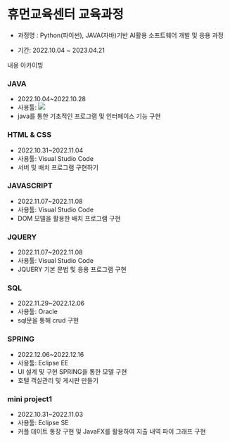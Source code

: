 # 휴먼교육센터 교육과정
- 과정명 : Python(파이썬), JAVA(자바)기반 AI활용 소프트웨어 개발 및 응용 과정
* 기간: 2022.10.04 ~ 2023.04.21

내용 아카이빙
### JAVA
* 2022.10.04~2022.10.28
* 사용툴: <img src="https://img.shields.io/badge/eclipse-#2C2255?style=flat&logo=eclipseide&logoColor=white"/>
* java를 통한 기초적인 프로그램 및 인터페이스 기능 구현
### HTML & CSS
* 2022.10.31~2022.11.04
* 사용툴: Visual Studio Code
* 서버 및 배치 프로그램 구현하기
### JAVASCRIPT
* 2022.11.07~2022.11.08
* 사용툴: Visual Studio Code
* DOM 모델을 활용한 배치 프로그램 구현
### JQUERY
* 2022.11.07~2022.11.08
* 사용툴: Visual Studio Code
* JQUERY 기본 문법 및 응용 프로그램 구현
### SQL
* 2022.11.29~2022.12.06
* 사용툴: Oracle
* sql문을 통해 crud 구현 
### SPRING
* 2022.12.06~2022.12.16
* 사용툴: Eclipse EE
* UI 설계 및 구현 SPRING을 통한 모델 구현
* 호텔 객실관리 및 게시판 만들기

### mini project1
* 2022.10.31~2022.11.03
* 사용툴: Eclipse SE
* 커플 데이트 통장 구현 및 JavaFX를 활용하여 지출 내역 파이 그래프 구현